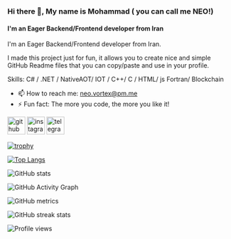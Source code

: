 ### Hi there 👋, My name is Mohammad ( you can call me NEO!)
#### I'm an Eager  Backend/Frontend developer from Iran
I'm an Eager  Backend/Frontend developer from Iran.

I made this project just for fun, it allows you to create nice and simple GitHub Readme files that you can copy/paste and use in your profile.

Skills: C# / .NET / NativeAOT/ IOT / C++/ C / HTML/ js Fortran/ Blockchain

- 📫 How to reach me: neo.vortex@pm.me 
- ⚡ Fun fact: The more you code, the more you like it! 


[<img src='https://cdn.jsdelivr.net/npm/simple-icons@3.0.1/icons/github.svg' alt='github' height='40'>](https://github.com/neo-vortex)  [<img src='https://cdn.jsdelivr.net/npm/simple-icons@3.0.1/icons/instagram.svg' alt='instagram' height='40'>](https://www.instagram.com/nakhleh1375/)  [<img src='https://cdn.jsdelivr.net/npm/simple-icons@3.0.1/icons/telegram.svg' alt='telegram' height='40'>](https://t.me/neovortex)  

[![trophy](https://github-profile-trophy.vercel.app/?username=neo-vortex)](https://github.com/ryo-ma/github-profile-trophy)

[![Top Langs](https://github-readme-stats.vercel.app/api/top-langs/?username=neo-vortex)](https://github.com/anuraghazra/github-readme-stats)

![GitHub stats](https://github-readme-stats.vercel.app/api?username=neo-vortex&show_icons=true&count_private=true)  

![GitHub Activity Graph](https://activity-graph.herokuapp.com/graph?username=neo-vortex)  

![GitHub metrics](https://metrics.lecoq.io/neo-vortex)  

![GitHub streak stats](https://github-readme-streak-stats.herokuapp.com/?user=neo-vortex)  

![Profile views](https://gpvc.arturio.dev/neo-vortex)  
